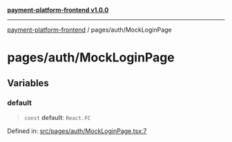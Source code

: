 [**payment-platform-frontend v1.0.0**](../../README.md)

***

[payment-platform-frontend](../../README.md) / pages/auth/MockLoginPage

# pages/auth/MockLoginPage

## Variables

### default

> `const` **default**: `React.FC`

Defined in: [src/pages/auth/MockLoginPage.tsx:7](https://github.com/lsendel/sass/blob/main/frontend/src/pages/auth/MockLoginPage.tsx#L7)
